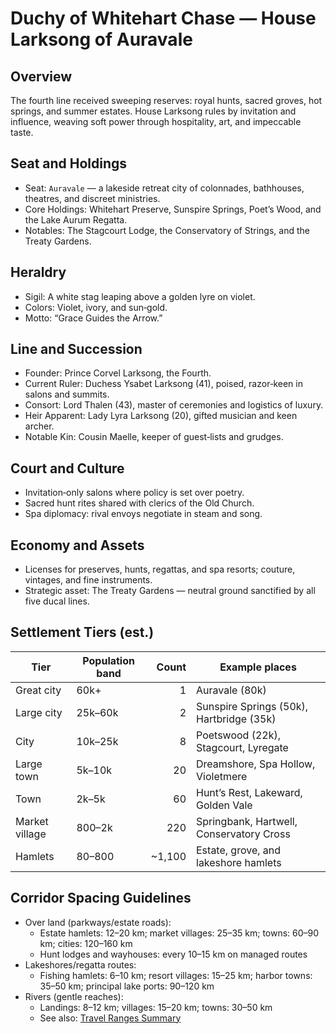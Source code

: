 # Duchy of Whitehart Chase — House Larksong of Auravale

## Overview
The fourth line received sweeping reserves: royal hunts, sacred groves, hot springs, and summer estates. House Larksong rules by invitation and influence, weaving soft power through hospitality, art, and impeccable taste.

## Seat and Holdings
- Seat: `Auravale` — a lakeside retreat city of colonnades, bathhouses, theatres, and discreet ministries.
- Core Holdings: Whitehart Preserve, Sunspire Springs, Poet’s Wood, and the Lake Aurum Regatta.
- Notables: The Stagcourt Lodge, the Conservatory of Strings, and the Treaty Gardens.

## Heraldry
- Sigil: A white stag leaping above a golden lyre on violet.
- Colors: Violet, ivory, and sun‑gold.
- Motto: “Grace Guides the Arrow.”

## Line and Succession
- Founder: Prince Corvel Larksong, the Fourth.
- Current Ruler: Duchess Ysabet Larksong (41), poised, razor‑keen in salons and summits.
- Consort: Lord Thalen (43), master of ceremonies and logistics of luxury.
- Heir Apparent: Lady Lyra Larksong (20), gifted musician and keen archer.
- Notable Kin: Cousin Maelle, keeper of guest‑lists and grudges.

## Court and Culture
- Invitation‑only salons where policy is set over poetry.
- Sacred hunt rites shared with clerics of the Old Church.
- Spa diplomacy: rival envoys negotiate in steam and song.

## Economy and Assets
- Licenses for preserves, hunts, regattas, and spa resorts; couture, vintages, and fine instruments.
- Strategic asset: The Treaty Gardens — neutral ground sanctified by all five ducal lines.

## Settlement Tiers (est.)
| Tier | Population band | Count | Example places |
|---|---|---:|---|
| Great city | 60k+ | 1 | Auravale (80k) |
| Large city | 25k–60k | 2 | Sunspire Springs (50k), Hartbridge (35k) |
| City | 10k–25k | 8 | Poetswood (22k), Stagcourt, Lyregate |
| Large town | 5k–10k | 20 | Dreamshore, Spa Hollow, Violetmere |
| Town | 2k–5k | 60 | Hunt’s Rest, Lakeward, Golden Vale |
| Market village | 800–2k | 220 | Springbank, Hartwell, Conservatory Cross |
| Hamlets | 80–800 | ~1,100 | Estate, grove, and lakeshore hamlets |

## Corridor Spacing Guidelines
- Over land (parkways/estate roads):
  - Estate hamlets: 12–20 km; market villages: 25–35 km; towns: 60–90 km; cities: 120–160 km
  - Hunt lodges and wayhouses: every 10–15 km on managed routes
- Lakeshores/regatta routes:
  - Fishing hamlets: 6–10 km; resort villages: 15–25 km; harbor towns: 35–50 km; principal lake ports: 90–120 km
- Rivers (gentle reaches):
  - Landings: 8–12 km; villages: 15–20 km; towns: 30–50 km
  - See also: [Travel Ranges Summary](../overview.md#travel-ranges-summary)
